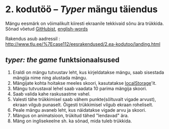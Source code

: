 # 2. kodutöö – *Typer* mängu täiendus

Mängu eesmärk on võimalikult kiiresti ekraanile tekkivaid sõnu ära trükkida. Sõnad võetud [GitHubist](https://github.com/dwyl/english-words), [english-words](https://github.com/dwyl/english-words/blob/master/words.txt)

Rakendus asub aadressil :  http://www.tlu.ee/%7Ecase112/eesrakendused/2.ea-kodutoo/landing.html

## *typer: the game* funktsionaalsused

1. Eraldi on mängu tutvustav leht, kus kirjeldatakse mängu, saab sisestada mängija nime ning alustada mängu.
1. Mängijate kohta hoitakse meeles skoori, kasutatakse [localStorage](https://www.w3schools.com/html/html5_webstorage.asp)'it.
1. Mängu tutvustaval lehel saab vaadata 10 parima mängija skoori.
1. Saab valida kahe raskusastme vahel.
1. Valesti tähe trükkimisel saab vähem punkte(sõltuvalt vigade arvust), ekraan vilgub punaselt. Õigesti trükkimisel vilgub ekraan roheliselt.
1. Peale mängu avaneb leht, kus näidatakse vigade arvu ja skoori.
1. Mängus on animatsioon, trükitud tähed "lendavad" ära.
1. Mäng on inglisekeelne sh. ka sõnad, mida tuleb trükkida. 
